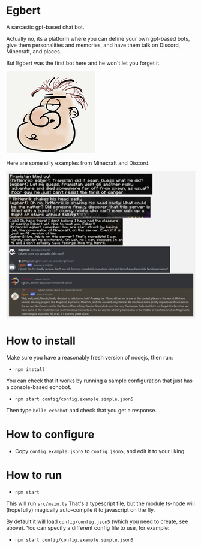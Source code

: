 # Egbert
A sarcastic gpt-based chat bot. 

Actually no, its a platform where you can define your own gpt-based bots,
give them personalities and memories,
and have them talk on Discord, Minecraft, and places.

But Egbert was the first bot here and he won't let you forget it.

![](docs/egbert.png)

Here are some silly examples from Minecraft and Discord.

![examples.png](docs%2Fexamples.png)

# How to install
Make sure you have a reasonably fresh version of nodejs, then run:
- `npm install`

You can check that it works by running a sample configuration that just has a console-based echobot.
- `npm start config/config.example.simple.json5`

Then type `hello echobot` and check that you get a response.

# How to configure
- Copy `config.example.json5` to `config.json5`, and edit it to your liking.

# How to run
- `npm start`

This will run `src/main.ts`
That's a typescript file, but the module ts-node will (hopefully) magically auto-compile it to javascript on the fly.

By default it will load `config/config.json5` (which you need to create, see above).
You can specify a different config file to use, for example:
- `npm start config/config.example.simple.json5`
